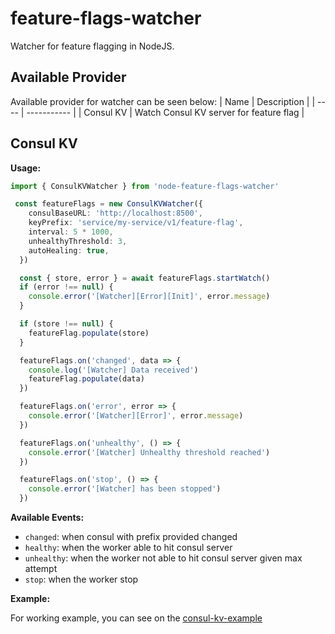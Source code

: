 # feature-flags-watcher

Watcher for feature flagging in NodeJS. 

## Available Provider
Available provider for watcher can be seen below:
| Name | Description |
| ---- | ----------- |
| Consul KV | Watch Consul KV server for feature flag |


## Consul KV
**Usage:**
```ts
import { ConsulKVWatcher } from 'node-feature-flags-watcher'

 const featureFlags = new ConsulKVWatcher({
    consulBaseURL: 'http://localhost:8500',
    keyPrefix: 'service/my-service/v1/feature-flag',
    interval: 5 * 1000,
    unhealthyThreshold: 3,
    autoHealing: true,
  })

  const { store, error } = await featureFlags.startWatch()
  if (error !== null) {
    console.error('[Watcher][Error][Init]', error.message)
  }

  if (store !== null) {
    featureFlag.populate(store)
  }

  featureFlags.on('changed', data => {
    console.log('[Watcher] Data received')
    featureFlag.populate(data)
  })

  featureFlags.on('error', error => {
    console.error('[Watcher][Error]', error.message)
  })

  featureFlags.on('unhealthy', () => {
    console.error('[Watcher] Unhealthy threshold reached')
  })

  featureFlags.on('stop', () => {
    console.error('[Watcher] has been stopped')
  })
```

**Available Events:**
- `changed`: when consul with prefix provided changed
- `healthy`: when the worker able to hit consul server
- `unhealthy`: when the worker not able to hit consul server given max attempt
- `stop`: when the worker stop

**Example:**

For working example, you can see on the [consul-kv-example](../../examples/consul-kv/)